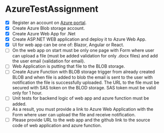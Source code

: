 # AzureTestAssignment
- [x] Register an account on [Azure portal](https://portal.azure.com/).
- [x] Create Azure Blob storage account.
- [x] Create Azure Web App for .Net
- [x] Create ASP.NET WEB application and deploy it to Azure Web App.
- [x] UI for web app can be one of: Blazor, Angular or React.
- [ ] On the web app on start must be only one page with Form where user can upload a file (must be added validation for only .docx files) and add the user email (validation for email).
- [ ] Web Application is putting that file to the BLOB storage.
- [ ] Create Azure Function with BLOB storage trigger from already created BLOB and when file is added to blob the email is sent to the user with notification the file is successfully uploaded. The URL to the file must be secured with SAS token on the BLOD storage. SAS token must be valid only for 1 hour.
- [ ] Unit tests for backend logic of web app and azure function must be added.
- [ ] As a result, you must provide a link to Azure Web Application with the Form where user can upload the file and receive notification.
- [ ] Please provide URL to the web app and the github link to the source code of web application and azure function.
